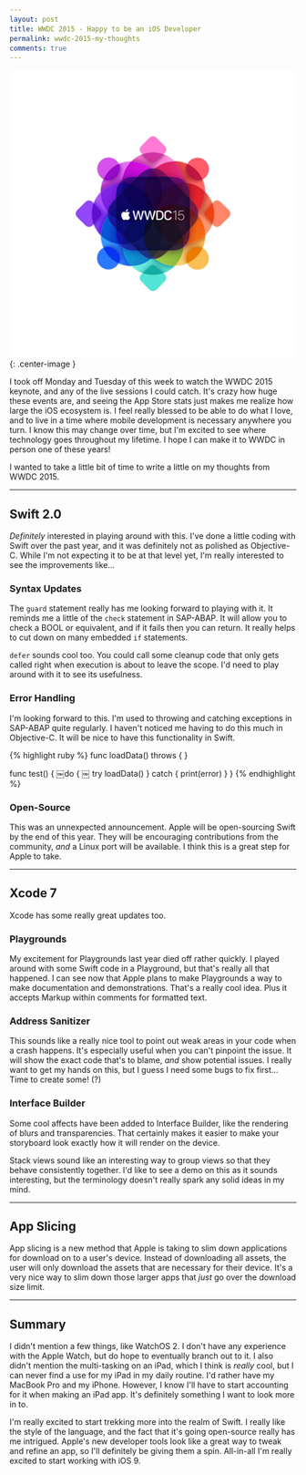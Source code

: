 ```yaml
---
layout: post
title: WWDC 2015 - Happy to be an iOS Developer
permalink: wwdc-2015-my-thoughts
comments: true
---
```


![WWDC15](/assets/wwdc15.jpg){: .center-image }

I took off Monday and Tuesday of this week to watch the WWDC 2015 keynote, and any of the live sessions I could catch. It's crazy how huge these events are, and seeing the App Store stats just makes me realize how large the iOS ecosystem is. I feel really blessed to be able to do what I love, and to live in a time where mobile development is necessary anywhere you turn. I know this may change over time, but I'm excited to see where technology goes throughout my lifetime. I hope I can make it to WWDC in person one of these years!

I wanted to take a little bit of time to write a little on my thoughts from WWDC 2015.

----

## Swift 2.0

*Definitely* interested in playing around with this. I've done a little coding with Swift over the past year, and it was definitely not as polished as Objective-C. While I'm not expecting it to be at that level yet, I'm really interested to see the improvements like...

### Syntax Updates

The `guard` statement really has me looking forward to playing with it. It reminds me a little of the `check` statement in SAP-ABAP. It will allow you to check a BOOL or equivalent, and if it fails then you can return. It really helps to cut down on many embedded `if` statements.

`defer` sounds cool too. You could call some cleanup code that only gets called right when execution is about to leave the scope. I'd need to play around with it to see its usefulness.

### Error Handling

I'm looking forward to this. I'm used to throwing and catching exceptions in SAP-ABAP quite regularly. I haven't noticed me having to do this much in Objective-C. It will be nice to have this functionality in Swift.

{% highlight ruby %}
func loadData() throws { }

func test() {
   ￼do {
	￼    try loadData()
   } catch {
	     print(error)
   }
}
{% endhighlight %}

### Open-Source

This was an unnexpected announcement. Apple will be open-sourcing Swift by the end of this year. They will be encouraging contributions from the community, *and* a Linux port will be available. I think this is a great step for Apple to take.

----

## Xcode 7

Xcode has some really great updates too.

### Playgrounds

My excitement for Playgrounds last year died off rather quickly. I played around with some Swift code in a Playground, but that's really all that happened. I can see now that Apple plans to make Playgrounds a way to make documentation and demonstrations. That's a really cool idea. Plus it accepts Markup within comments for formatted text.

### Address Sanitizer

This sounds like a really nice tool to point out weak areas in your code when a crash happens. It's especially useful when you can't pinpoint the issue. It will show the exact code that's to blame, *and* show potential issues. I really want to get my hands on this, but I guess I need some bugs to fix first... Time to create some! (?)

### Interface Builder

Some cool affects have been added to Interface Builder, like the rendering of blurs and transparencies. That certainly makes it easier to make your storyboard look exactly how it will render on the device.

Stack views sound like an interesting way to group views so that they behave consistently together. I'd like to see a demo on this as it sounds interesting, but the terminology doesn't really spark any solid ideas in my mind.

----

## App Slicing

App slicing is a new method that Apple is taking to slim down applications for download on to a user's device. Instead of downloading all assets, the user will only download the assets that are necessary for their device. It's a very nice way to slim down those larger apps that *just* go over the download size limit.

----

## Summary

I didn't mention a few things, like WatchOS 2. I don't have any experience with the Apple Watch, but do hope to eventually branch out to it. I also didn't mention the multi-tasking on an iPad, which I think is *really* cool, but I can never find a use for my iPad in my daily routine. I'd rather have my MacBook Pro and my iPhone. However, I know I'll have to start accounting for it when making an iPad app. It's definitely something I want to look more in to.

I'm really excited to start trekking more into the realm of Swift. I really like the style of the language, and the fact that it's going open-source really has me intrigued. Apple's new developer tools look like a great way to tweak and refine an app, so I'll definitely be giving them a spin. All-in-all I'm really excited to start working with iOS 9.
